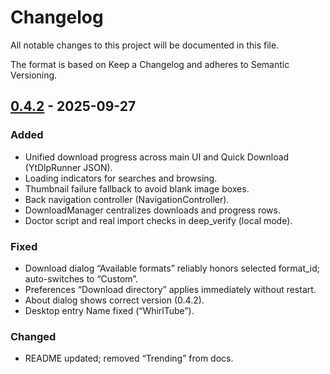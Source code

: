 # Changelog
All notable changes to this project will be documented in this file.

The format is based on Keep a Changelog and adheres to Semantic Versioning.

## [0.4.2] - 2025-09-27
### Added
- Unified download progress across main UI and Quick Download (YtDlpRunner JSON).
- Loading indicators for searches and browsing.
- Thumbnail failure fallback to avoid blank image boxes.
- Back navigation controller (NavigationController).
- DownloadManager centralizes downloads and progress rows.
- Doctor script and real import checks in deep_verify (local mode).

### Fixed
- Download dialog “Available formats” reliably honors selected format_id; auto-switches to “Custom”.
- Preferences “Download directory” applies immediately without restart.
- About dialog shows correct version (0.4.2).
- Desktop entry Name fixed (“WhirlTube”).

### Changed
- README updated; removed “Trending” from docs.

[0.4.2]: https://github.com/mativiters/WhirlTube/releases/tag/v0.4.2